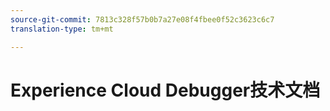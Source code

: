 ```yaml
---
source-git-commit: 7813c328f57b0b7a27e08f4fbee0f52c3623c6c7
translation-type: tm+mt

---
```

# Experience Cloud Debugger技术文档
